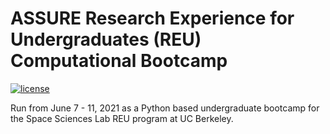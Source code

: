 # ASSURE Research Experience for Undergraduates (REU) Computational Bootcamp 

[![license](https://img.shields.io/badge/license-CC%20BY%204.0-blueviolet.svg)](/LICENSE)

Run from June 7 - 11, 2021 as a Python based undergraduate bootcamp for the Space Sciences Lab REU program at UC Berkeley. 

